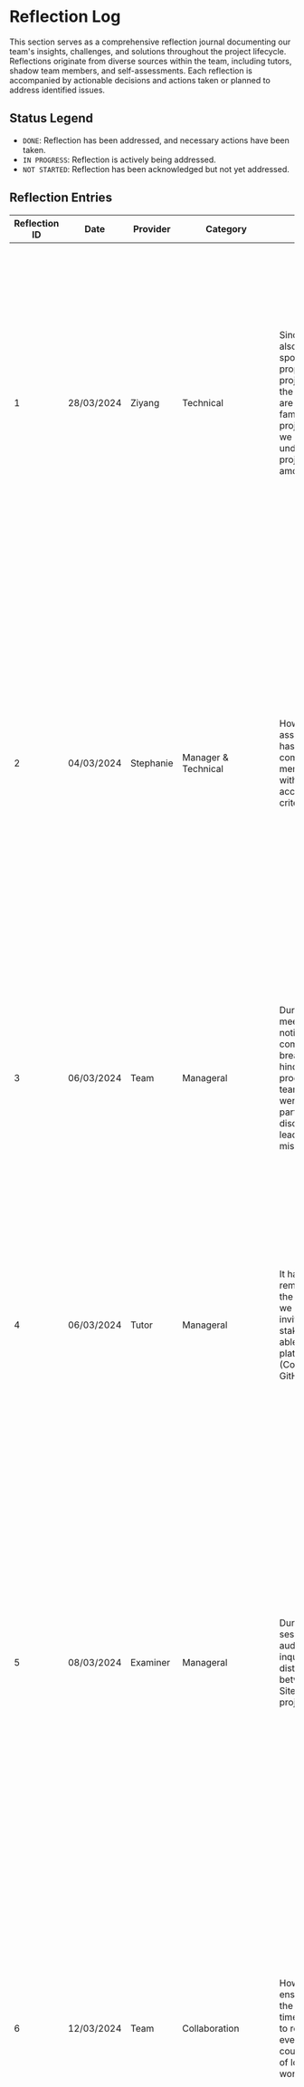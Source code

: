# Reflection Log

This section serves as a comprehensive reflection journal documenting our team's insights, challenges, and solutions throughout the project lifecycle. Reflections originate from diverse sources within the team, including tutors, shadow team members, and self-assessments. Each reflection is accompanied by actionable decisions and actions taken or planned to address identified issues.

## Status Legend

- `DONE`: Reflection has been addressed, and necessary actions have been taken.
- `IN PROGRESS`: Reflection is actively being addressed.
- `NOT STARTED`: Reflection has been acknowledged but not yet addressed.

## Reflection Entries

| Reflection ID | Date       | Provider      | Category     | Content                                                                                       |                Reflection        | Participants    | Status  |
|---------------|------------|---------------|--------------|----------------------------------------------------------------------------|---------------------------------------------|--------|--------------|
| 1 | 28/03/2024 | Ziyang  | Technical | Since our client is also our team spokeperson who propose this project, however the rest of member are not quiet familar with this project, how should we enable to understand the project in a short amount of time? | To address this, we need to develop comprehensive onboarding materials and conduct orientation sessions to familiarize new members with the project scope, goals, and client expectations. Additionally, if the memebr has any issues with undertanding the project, they should ask in our group chat as soon as possible,allowing Ziyang to assit out for the memebr to understand. | Team | Done |
| 2 | 04/03/2024 | Stephanie | Manager & Technical | How to ensure the assign task that has been completed by the member satisfy with the acceptance criteria? | Stephanie's question prompts us to reflect on our task management and quality assurance processes. It highlights the importance of ensuring that completed tasks align with the specified acceptance criteria. To address this, we need to establish clear guidelines for defining and validating acceptance criteria for each task. Additionally, implementing a peer review process can help validate task completion and ensure alignment with project requirements. | Team | Done 
| 3| 06/03/2024 | Team | Manageral | During ourteam meeting, we noticed that communication breakdowns were hindering our progress. Some team members were not actively participating in discussions, leading to misunderstandings.| We reflected on the importance of clear communication and decided to implement weekly check-ins to ensure everyone is on the same page. Additionally, we discussed strategies for encouraging open communication and active participation from all team members. | Team | Done |
| 4| 06/03/2024 | Tutor | Manageral |It has been reminded during the first tutorial, but we still forgot to invite our stakeholders to be able to access both platforms (Confluence and GitHub).	| After receiving the email from our tutor, we invited them as soon as possible. This incident serves as a reminder that although it's the team spokesperson's responsibility to invite stakeholders, all team members should also remind the spokesperson and confirm with them to prevent similar occurrences in the future.	 | Team | Done | 
| 5| 08/03/2024 | Examiner | Manageral | During the Q&A session of the audit, the examiner inquired about the distinctions between Google Site and our project.	| Our inability to provide a detailed explanation during the Q&A session highlighted a gap in our understanding of the project's unique value proposition compared to existing platforms. This reflection prompts us to conduct a thorough analysis of Google Site and our project to articulate clear differentiators. Moving forward, we will prioritize refining our understanding and communication of the project's distinct features to effectively address similar inquiries in the future.	| Team | Done |
| 6| 12/03/2024 | Team | Collaboration | How can we ensure they have the equal work time?  Do we need to reassign everything? What could be the cause of long time of work? |This discussion highlighted the importance of balancing workload distribution among team members to prevent disparities in work time. It prompted us to reconsider individual preferences and interests to optimize team productivity. Moving forward, the team spokesperson will engage in individual discussions to reassess roles and responsibilities accordingly.	 | Team | Done |  
| 7| 11/03/2024  | Team   |Manageral| From the feedback of Audit 1, we realized that there are a lot of documentations that have not been outlined, and team members have different opinions on what needs to be included in each section.	 | To address this, we will send the agenda to the tutor. This will enable the tutor to understand the current progress of the project, ask inquiries about areas that are unclear, and confirm if we are on the right track. Additionally, it was suggested by the tutor that we can email her to notify her of the current progress of the project, which will help achieve stakeholder engagement.	| Team| Done   |
| 8 | 11/03/2024 | Tutor | Manageral | Current communication tools as WeChat does not show the stakeholder any evidence of our communication | Upon realizing the limitations of using communication tools such as WeChat, which hinder stakeholder access, our team has decided to transition to the Github Discussions section. This platform will serve as our new space for discussing, releasing announcements, and conducting polls. By doing so, we aim to provide stakeholders with tangible evidence of our team communication.	 | Team |Done |
|9| 15/03/2024 | Team | Manageral | Our team does not have a management system to track the current progress to align with the milestone and does not show it has been assign to which memeber | As suggested by the tutor, we should utilise the Github Project to track the current progress to achieve the stakeholer enable to track the progress and assign the per reviewer to align with the reflection scope. | Team | Done |
| 10 | 15/03/2024 | Stephanie | Manageral | What does need to provide in decision log? As in the current decision log, it all major decisions, however, we should have several medium and minor decision but its not logged in | Upon this realization, we clarified with all team members what constitutes a decision log entry and how to categorize decisions into different categories.	 | Team | Done | 
| 11| 15/03/2024  | Kunlun   | Technical  | During the deployment process, we encountered issues arising from incorrect upload paths for React build files, resulting in deployment failures.	| we updated the upload configurations and conducted thorough testing to ensure the correctness of file paths. Next time, member should immediately ask for help when they encounter issue so it allows to provide more ideas.  | Kunlun,Stephanie |Done |
| 12  | 20/03/2024  | Ziyang  | Technical | Following the restart of AWS servers, we encountered disruptions in server access due to IP address changes resulting from the absence of Elastic IP binding.	| To mitigate this issue, Elastic IPs were configured for AWS servers to ensure consistent IP addresses | Ziyang,Kunlun   | Done  |
| 13 | 22/03/2024 | Team | Manageral | Unable to access Confluence, thus, unable to update any documents and unable to access any documents.	 | Due to Confluence did not notify us of the switch to a $7 per month subscription plan or the expiration of the free plan, Ziyang and Stephanie will  rewriting the documentations to prepare for the upcoming Audit 2. Additionally, we have decided to transition to GitHub since it is a free platform and already houses our coding and ticketing system. | Team | Done  |
| 14 | 29/03/2024 | Shadow Team | Manageral | During Audit 2,shadow team is concerned about the ethical aspects of implementing artificial intelligence (AI) in our projects and operations. As we integrate AI into various aspects of our work, it is crucial to address and uphold the highest ethical standards to ensure responsible use and development. | It's critical that we should conduct relevant researches on the ethical aspects on implement AI and record these researches as a document to show as part of the evidence. | Team | Done  |
| 15 | 29/03/2024 | Examiner | Manageral | During Audit 2, Liang arises the topic of Devin, which is the first AI model and mentioned that we should take some time on conduct researches on Devin and find alternatives if it can apply to our project | It's cruica that we understand the arichtecture behind Devin and consider how it can be applied to our project. Also, the research that we've discovered should be recorded in documentation | Team | Done |
| 16 | 05/04/2024 | Stephanie | Manageral | In the main repoistory, it's been discovered that most of the comments are in Chinese. This would result in other memebr and stakeholder unable to understand the purpose of function| All comments should be translated into English and more specific comments should be commented for these main function| Team | Done |
| 17 | 05/04/2024 | Team | Manageral | There  should be more commitments to the repositiory, as in the current stage, the main branch is way behind than the other branch. There's several sub-branches open and completed but has not yet merge to the main branch | Effective branch management in version control is crucial for maintaining a clear, organized workflow and ensuring that code changes are integrated smoothly and efficiently. The teams requires to planning and consistent naming conventions, as well as a strategy for merging and reviewing changes to minimize conflicts and ensure the stability of the main development line. | Team | Done | 
| 18 |  12/04/2024 | Stephanie  | Collaboration| It seems that some meeting minutes are uploaded and recorded way behind the team meeting time, thus, leads to some of the taks that has been discussed and decided has not record in the decision log.  | After the team meeting ends, the scribe should record these important tasks and actions immediately and upload it to the GitHub. This ensures all the discussed items has been recorded properly. | Team | Done | 
| 19 |  14/04/2024 | Stephanie |  The project does not include a user story map, which is an important tool to help the team understand why users benefit from using our platform/application. | Each member should plan and create few stories. During the next team meeting, we should  discuss the user story map, ensuring all members understand its importance and purpose. Thus, it allows us to set the priority with these TODO issues | Team | Done | 
| 20  | 16/04/2024  | Austin  | Manageral | when transferring the file from Atlassian to GitHub, we keep using the same documentation name which keep the sepcial character '|', however in GitHub, this seems to have alternative meaning and does not pop up with some of the browsers. | In order to enable all the browsers are able to view the documentation, we should renames these documentation, allowing all users about to view the documentation properly. | Ziyang  | Done | 
| 21  | 19/04/2024  | Kunlun | Technical | There exists several bugs in these completed issues, these completed functions seems has not been tested by the author. The peer reviewer seems did not look through the impleemnted functions properly and simply leave a comment and close the issues. | The author should test the issues before assigned it to the peer reviewer and the peer reviewer should carefully look through the function and leaves comments that provides valuable feedbacks. | Team  | Done | 
| 22  | 23/04/2024  | Stephanie | Manageral | For the project videoshowcase, we should all consider the storyboard before attending the meeting instead of rely on some of the members work to create the video  | Everyone should participate in the creation of the video as either provide suggestions or ideas on how should we implement the video. | Team  | Done | 
| 23  | 26/04/2024  | Tutor | Manageral | In real industry, the status board for the ticketing system should not just simply be these three, there should be more sections in the status board | We should update the status board in the ticketing system by adding more sections i.e: peer review, before the issue is done it should be firstly assign to the status of peer review and allow other members to clearly monitor what the tasks that has not been reviewed and etc. | Team  | Done | 
| 24  | 01/05/2024  | Team | Manageral |Some of the ticketing system's issues are not associated with the milestones and missing labels, making it difficult to track progress.|It is recommend that the author who opened up the issue to assign the issues into relvant milestone and also label the issue into relvatn category, this allowing the other memebrs to easily undersstand the purpose of this issue.| Team  | In progress | 
| 25 | 03/05/2024  | Tutor | Video | For the video showcase, the target person is not really these technical expert and would like to listen the explanation of architecture desings and the purpose of technology impleemntation. | We should modify the video content and change the target audient to these marketing, saleperson, conduct some research by watching some commerical advertisements, understand their needs. This enabling to attract these non-technical person| Team  | Done | 
| 26 | 03/05/2024  | Stephanie | Documentation | While review the team meeting minutes for Week 9, I realise that there exists date erros in all Week 9's meeting | In the next meeting, we should mention that the authoor should check the details of the meeting minutes before uploading the team meeting minutes, reduces the changes that leads error in review what's the action for this week. | Stephanie  | Done | 
|  27 | 06/05/2024  | Ziyang  | Manageral | When I create a new issue in the ticketing system, I always forgot which category does these alphabet letters represent | To clear these alphabet leeters and allow all members to easily memorise, we've conducted a documentation that record and provide description of what does each alphabet letter represents. | Stephanie  | Done
|  28| 08/05/2024  | Team  | Manageral | In the Audit week, we always have 3 or even more meetings, however, it seems most of the meeting are inefficient as some of the member has not prepare of what requires to present to othr memebers during the meeting.  | Each memeber should be prepared and aware of to complete with their assing tasks in the Audit. This allows to reduce the amount of time to conduct meeting before the Audit | Stephanie  | Done






